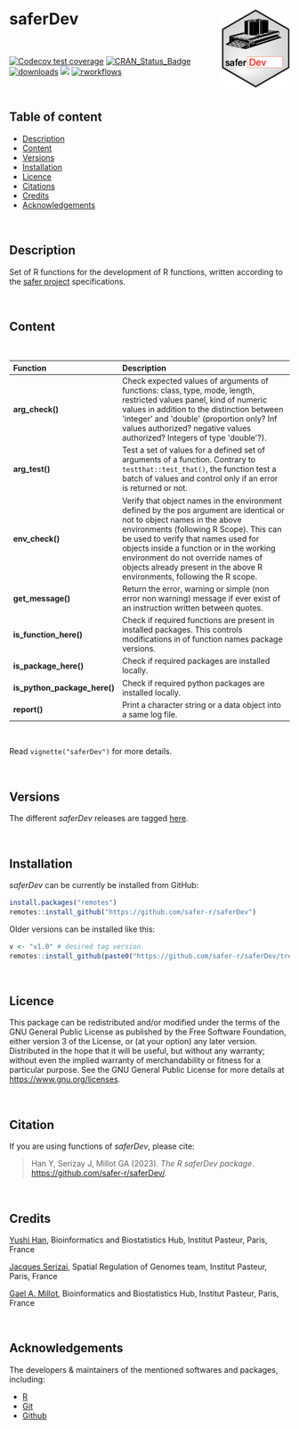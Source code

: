 
# saferDev <a href="">[<img src="man/figures/saferDev.png" align="right" height="140" />](https://safer-r.github.io/saferDev)</a>

<br />

<!-- badges: start -->

[![Codecov test coverage](https://codecov.io/github/safer-r/saferDev/coverage.svg?branch=master)](https://app.codecov.io/github/safer-r/saferDev?branch=master)
[![CRAN_Status_Badge](https://www.r-pkg.org/badges/version/saferDev)](https://cran.r-project.org/package=saferDev)
[![downloads](https://cranlogs.r-pkg.org/badges/saferDev)](https://www.rdocumentation.org/trends)
[![](https://img.shields.io/badge/license-GPL3.0-green.svg)](https://opensource.org/licenses/MITgpl-3-0)
[![rworkflows](https://github.com/safer-r/saferDev/actions/workflows/rworkflows.yml/badge.svg)](https://github.com/safer-r/saferDev/actions/workflows/rworkflows.yml)
<!-- badges: end -->

<br />

## Table of content

   - [Description](#description)
   - [Content](#content)
   - [Versions](#versions)
   - [Installation](#installation)
   - [Licence](#licence)
   - [Citations](#citations)
   - [Credits](#credits)
   - [Acknowledgements](#acknowledgements)

<br />

## Description

Set of R functions for the development of R functions, written according to the [safer project](https://github.com/safer-r) specifications.

<br />

## Content
<br />

| Function | Description |
| :--- | :--- |
| **arg_check()** | Check expected values of arguments of functions: class, type, mode, length, restricted values panel, kind of numeric values in addition to the distinction between 'integer' and 'double' (proportion only? Inf values authorized? negative values authorized? Integers of type 'double'?). |
| **arg_test()** | Test a set of values for a defined set of arguments of a function. Contrary to `testthat::test_that()`, the function test a batch of values and control only if an error is returned or not. |
| **env_check()** | Verify that object names in the environment defined by the pos argument are identical or not to object names in the above environments (following R Scope). This can be used to verify that names used for objects inside a function or in the working environment do not override names of objects already present in the above R environments, following the R scope. |
| **get_message()** | Return the error, warning or simple (non error non warning) message if ever exist of an instruction written between quotes. |
| **is_function_here()** | Check if required functions are present in installed packages. This controls modifications in of function names package versions. |
| **is_package_here()** | Check if required packages are installed locally. |
| **is_python_package_here()** | Check if required python packages are installed locally. |
| **report()** | Print a character string or a data object into a same log file. |

<br />

Read `vignette("saferDev")` for more details.

<br />

## Versions

The different *saferDev* releases are tagged [here](https://github.com/safer-r/saferDev/tags).

<br />

## Installation

*saferDev* can be currently be installed from GitHub:

```r
install.packages("remotes")
remotes::install_github("https://github.com/safer-r/saferDev")
```

Older versions can be installed like this:

```r
v <- "v1.0" # desired tag version
remotes::install_github(paste0("https://github.com/safer-r/saferDev/tree/", v))
```

<br />

## Licence

This package can be redistributed and/or modified under the terms of the GNU General Public License as published by the Free Software Foundation, either version 3 of the License, or (at your option) any later version.
Distributed in the hope that it will be useful, but without any warranty; without even the implied warranty of merchandability or fitness for a particular purpose.
See the GNU General Public License for more details at https://www.gnu.org/licenses.

<br />

## Citation

If you are using functions of *saferDev*, please cite: 

> Han Y, Serizay J, Millot GA (2023). _The R saferDev package_.
> <https://github.com/safer-r/saferDev/>.

<br />

## Credits

[Yushi Han](https://github.com/yushiHn/), Bioinformatics and Biostatistics Hub, Institut Pasteur, Paris, France

[Jacques Serizai](https://github.com/js2264), Spatial Regulation of Genomes team, Institut Pasteur, Paris, France

[Gael A. Millot](https://github.com/gael-millot), Bioinformatics and Biostatistics Hub, Institut Pasteur, Paris, France

<br />

## Acknowledgements

The developers & maintainers of the mentioned softwares and packages, including:

- [R](https://www.r-project.org/)
- [Git](https://git-scm.com/)
- [Github](https://github.com/)

